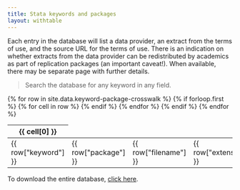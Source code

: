 ```yaml
---
title: Stata keywords and packages
layout: withtable
---
```

Each entry in the database will list a data provider, an extract from the terms of use, and the source URL for the terms of use. There is an indication on whether extracts from the data provider can be redistributed by academics as part of replication packages (an important caveat!). When available, there may be separate page with further details.

> Search the database for any keyword in any field.


<table class="display">
  {% for row in site.data.keyword-package-crosswalk %}
    {% if forloop.first %}
    <thead>
    <tr>
      {% for cell in row %}
        <th>{{ cell[0] }}</th>
        {% endif %}
      {% endfor %}
    </tr>
    </thead>
    {% endif %}

  <!-- manually constructing table -->
  <!-- keyword,package,filename,extension -->
  <tr>
    <td> {{ row["keyword"] }} </td>
    <td> {{ row["package"] }} </td>
    <td> {{ row["filename"] }} </td>
    <td> {{ row["extension"] }} </td>
  </tr>
  {% endfor %}
</table>



To download the entire database, [click here](https://raw.githubusercontent.com/social-science-data-editors/reference/main/_data/termsofuse.csv).